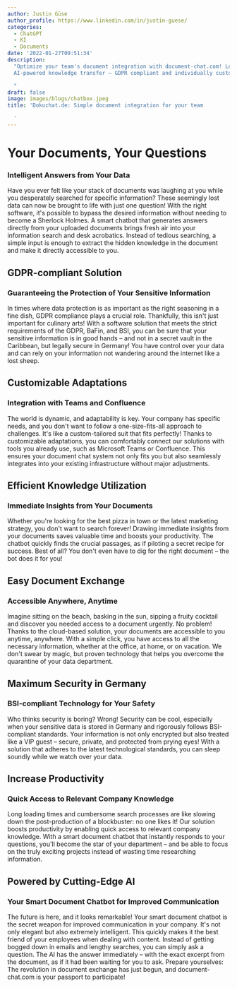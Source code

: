 ```yaml
---
author: Justin Güse
author_profile: https://www.linkedin.com/in/justin-guese/
categories:
  - ChatGPT
  - KI
  - Documents
date: '2022-01-27T09:51:34'
description:
  "Optimize your team's document integration with document-chat.com! Leverage
  AI-powered knowledge transfer – GDPR compliant and individually customizable.

  "
draft: false
image: images/blogs/chatbox.jpeg
title: 'Dokuchat.de: Simple document integration for your team

  '
---
```


# Your Documents, Your Questions

### Intelligent Answers from Your Data

Have you ever felt like your stack of documents was laughing at you while you desperately searched for specific information? These seemingly lost data can now be brought to life with just one question! With the right software, it's possible to bypass the desired information without needing to become a Sherlock Holmes. A smart chatbot that generates answers directly from your uploaded documents brings fresh air into your information search and desk acrobatics. Instead of tedious searching, a simple input is enough to extract the hidden knowledge in the document and make it directly accessible to you.

## GDPR-compliant Solution

### Guaranteeing the Protection of Your Sensitive Information

In times where data protection is as important as the right seasoning in a fine dish, GDPR compliance plays a crucial role. Thankfully, this isn't just important for culinary arts! With a software solution that meets the strict requirements of the GDPR, BaFin, and BSI, you can be sure that your sensitive information is in good hands – and not in a secret vault in the Caribbean, but legally secure in Germany! You have control over your data and can rely on your information not wandering around the internet like a lost sheep.

## Customizable Adaptations

### Integration with Teams and Confluence

The world is dynamic, and adaptability is key. Your company has specific needs, and you don't want to follow a one-size-fits-all approach to challenges. It's like a custom-tailored suit that fits perfectly! Thanks to customizable adaptations, you can comfortably connect our solutions with tools you already use, such as Microsoft Teams or Confluence. This ensures your document chat system not only fits you but also seamlessly integrates into your existing infrastructure without major adjustments.

## Efficient Knowledge Utilization

### Immediate Insights from Your Documents

Whether you're looking for the best pizza in town or the latest marketing strategy, you don't want to search forever! Drawing immediate insights from your documents saves valuable time and boosts your productivity. The chatbot quickly finds the crucial passages, as if piloting a secret recipe for success. Best of all? You don't even have to dig for the right document – the bot does it for you!

## Easy Document Exchange

### Accessible Anywhere, Anytime

Imagine sitting on the beach, basking in the sun, sipping a fruity cocktail and discover you needed access to a document urgently. No problem! Thanks to the cloud-based solution, your documents are accessible to you anytime, anywhere. With a simple click, you have access to all the necessary information, whether at the office, at home, or on vacation. We don't swear by magic, but proven technology that helps you overcome the quarantine of your data department.

## Maximum Security in Germany

### BSI-compliant Technology for Your Safety

Who thinks security is boring? Wrong! Security can be cool, especially when your sensitive data is stored in Germany and rigorously follows BSI-compliant standards. Your information is not only encrypted but also treated like a VIP guest – secure, private, and protected from prying eyes! With a solution that adheres to the latest technological standards, you can sleep soundly while we watch over your data.

## Increase Productivity

### Quick Access to Relevant Company Knowledge

Long loading times and cumbersome search processes are like slowing down the post-production of a blockbuster: no one likes it! Our solution boosts productivity by enabling quick access to relevant company knowledge. With a smart document chatbot that instantly responds to your questions, you'll become the star of your department – and be able to focus on the truly exciting projects instead of wasting time researching information.

## Powered by Cutting-Edge AI

### Your Smart Document Chatbot for Improved Communication

The future is here, and it looks remarkable! Your smart document chatbot is the secret weapon for improved communication in your company. It's not only elegant but also extremely intelligent. This quickly makes it the best friend of your employees when dealing with content. Instead of getting bogged down in emails and lengthy searches, you can simply ask a question. The AI has the answer immediately – with the exact excerpt from the document, as if it had been waiting for you to ask. Prepare yourselves: The revolution in document exchange has just begun, and document-chat.com is your passport to participate!
